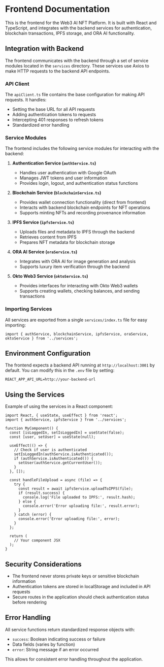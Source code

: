 # Frontend Documentation

This is the frontend for the Web3 AI NFT Platform. It is built with React and TypeScript, and integrates with the backend services for authentication, blockchain transactions, IPFS storage, and ORA AI functionality.

## Integration with Backend

The frontend communicates with the backend through a set of service modules located in the `services` directory. These services use Axios to make HTTP requests to the backend API endpoints.

### API Client

The `apiClient.ts` file contains the base configuration for making API requests. It handles:

-   Setting the base URL for all API requests
-   Adding authentication tokens to requests
-   Intercepting 401 responses to refresh tokens
-   Standardized error handling

### Service Modules

The frontend includes the following service modules for interacting with the backend:

1. **Authentication Service (`authService.ts`)**

    - Handles user authentication with Google OAuth
    - Manages JWT tokens and user information
    - Provides login, logout, and authentication status functions

2. **Blockchain Service (`blockchainService.ts`)**

    - Provides wallet connection functionality (direct from frontend)
    - Interacts with backend blockchain endpoints for NFT operations
    - Supports minting NFTs and recording provenance information

3. **IPFS Service (`ipfsService.ts`)**

    - Uploads files and metadata to IPFS through the backend
    - Retrieves content from IPFS
    - Prepares NFT metadata for blockchain storage

4. **ORA AI Service (`oraService.ts`)**

    - Integrates with ORA AI for image generation and analysis
    - Supports luxury item verification through the backend

5. **Okto Web3 Service (`oktoService.ts`)**
    - Provides interfaces for interacting with Okto Web3 wallets
    - Supports creating wallets, checking balances, and sending transactions

### Importing Services

All services are exported from a single `services/index.ts` file for easy importing:

```tsx
import { authService, blockchainService, ipfsService, oraService, oktoService } from '../services';
```

## Environment Configuration

The frontend expects a backend API running at `http://localhost:3001` by default. You can modify this in the `.env` file by setting:

```
REACT_APP_API_URL=http://your-backend-url
```

## Using the Services

Example of using the services in a React component:

```tsx
import React, { useState, useEffect } from 'react';
import { authService, ipfsService } from '../services';

function MyComponent() {
  const [isLoggedIn, setIsLoggedIn] = useState(false);
  const [user, setUser] = useState(null);

  useEffect(() => {
    // Check if user is authenticated
    setIsLoggedIn(authService.isAuthenticated());
    if (authService.isAuthenticated()) {
      setUser(authService.getCurrentUser());
    }
  }, []);

  const handleFileUpload = async (file) => {
    try {
      const result = await ipfsService.uploadToIPFS(file);
      if (result.success) {
        console.log('File uploaded to IPFS:', result.hash);
      } else {
        console.error('Error uploading file:', result.error);
      }
    } catch (error) {
      console.error('Error uploading file:', error);
    }
  };

  return (
    // Your component JSX
  );
}
```

## Security Considerations

-   The frontend never stores private keys or sensitive blockchain information
-   Authentication tokens are stored in localStorage and included in API requests
-   Secure routes in the application should check authentication status before rendering

## Error Handling

All service functions return standardized response objects with:

-   `success`: Boolean indicating success or failure
-   Data fields (varies by function)
-   `error`: String message if an error occurred

This allows for consistent error handling throughout the application.
